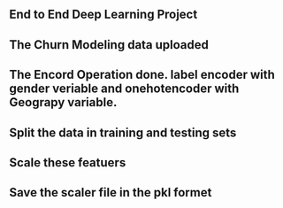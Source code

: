 ## End to End Deep Learning Project 
## The Churn Modeling data uploaded
## The Encord Operation done. label encoder with gender veriable and onehotencoder with Geograpy variable. 
## Split the data in training and testing sets
## Scale these featuers
## Save the scaler file in the pkl formet 